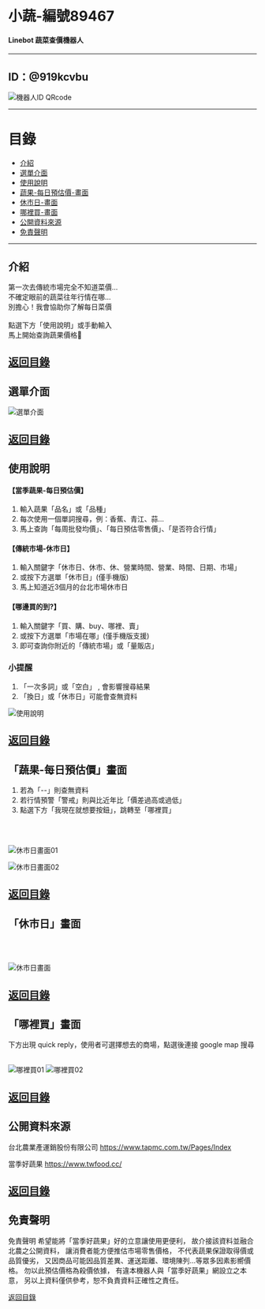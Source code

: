 # 小蔬-編號89467
#### Linebot 蔬菜查價機器人
-----------------------------------

## ID：@919kcvbu

![機器人ID QRcode](https://raw.githubusercontent.com/Leileisme/Linebot/main/images/readme/addFriend_919kcvbu.png)

-----------------------------------
# 目錄

- [介紹](#介紹)
- [選單介面](#選單介面)
- [使用說明](#使用說明)
- [蔬果-每日預估價-畫面](#「蔬果-每日預估價」畫面)
- [休市日-畫面](#「休市日」畫面)
- [哪裡買-畫面](#「哪裡買」畫面)
- [公開資料來源](#公開資料來源)
- [免責聲明](#免責聲明)

---------------------------------
## 介紹
第一次去傳統市場完全不知道菜價...<br>
不確定眼前的蔬菜往年行情在哪...<br>
別擔心！我會協助你了解每日菜價<br>
<br>
點選下方「使用說明」或手動輸入<br>
馬上開始查詢蔬果價格🥦<br>

[返回目錄](#目錄)
-----------------------------------
## 選單介面

![選單介面](https://raw.githubusercontent.com/Leileisme/Linebot/main/images/readme/menu.jpg)

[返回目錄](#目錄)
-----------------------------------
## 使用說明


#### 【當季蔬果-每日預估價】

1. 輸入蔬果「品名」或「品種」
2. 每次使用一個單詞搜尋，例：香蕉、青江、蒜...
3. 馬上查詢「每周批發均價」、「每日預估零售價」、「是否符合行情」


#### 【傳統市場-休市日】
1. 輸入關鍵字「休市日、休市、休、營業時間、營業、時間、日期、市場」
2. 或按下方選單「休市日」(僅手機版)
3. 馬上知道近3個月的台北市場休市日

#### 【哪邊買的到?】
1. 輸入關鍵字「買、購、buy、哪裡、賣」
2. 或按下方選單「市場在哪」(僅手機版支援)
3. 即可查詢你附近的「傳統市場」或「量販店」

###  小提醒
1. 「一次多詞」或「空白」 , 會影響搜尋結果
2. 「換日」或「休市日」可能會查無資料

![使用說明](https://raw.githubusercontent.com/Leileisme/Linebot/main/images/readme/manual.jpg)

[返回目錄](#目錄)
-----------------------------------
## 「蔬果-每日預估價」畫面
1. 若為「--」則查無資料
2. 若行情預警「警戒」則與比近年比「價差過高或過低」
3. 點選下方「我現在就想要按鈕」，跳轉至「哪裡買」
<br>
<br>

![休市日畫面01](https://raw.githubusercontent.com/Leileisme/Linebot/main/images/readme/date01.jpg)

![休市日畫面02](https://raw.githubusercontent.com/Leileisme/Linebot/main/images/readme/date02.jpg)

[返回目錄](#目錄)
-----------------------------------
## 「休市日」畫面
<br>
<br>

![休市日畫面](https://raw.githubusercontent.com/Leileisme/Linebot/main/images/readme/cloedDay.jpg)

[返回目錄](#目錄)
-----------------------------------
##  「哪裡買」畫面
下方出現 quick reply，使用者可選擇想去的商場，點選後連接 google map 搜尋
<br>
<br>

![哪裡買01](https://raw.githubusercontent.com/Leileisme/Linebot/main/images/readme/market01.jpg)
![哪裡買02](https://github.com/Leileisme/Linebot/blob/main/images/readme/market02.jpg)

[返回目錄](#目錄)
-----------------------------------
## 公開資料來源

台北農業產運銷股份有限公司
https://www.tapmc.com.tw/Pages/Index

當季好蔬果
https://www.twfood.cc/

[返回目錄](#目錄)
-----------------------------------
## 免責聲明

免責聲明
希望能將「當季好蔬果」好的立意讓使用更便利，
故介接該資料並融合北農之公開資料，
讓消費者能方便推估市場零售價格，
不代表蔬果保證取得價或品質優劣，
又因商品可能因品質差異、運送距離、環境陳列...等眾多因素影嚮價格。
勿以此預估價格為殺價依據，
有違本機器人與「當季好蔬果」網設立之本意，
另以上資料僅供參考，恕不負責資料正確性之責任。

[返回目錄](#目錄)